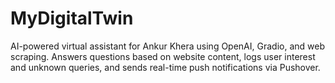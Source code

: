 # MyDigitalTwin
AI-powered virtual assistant for Ankur Khera using OpenAI, Gradio, and web scraping. Answers questions based on website content, logs user interest and unknown queries, and sends real-time push notifications via Pushover.
